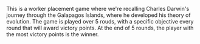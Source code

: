 This is a worker placement game where we're recalling Charles Darwin's journey through the Galapagos Islands, where he developed his theory of evolution. The game is played over 5 rouds, with a specific objective every round that will award victory points. At the end of 5 rounds, the player with the most victory points is the winner.

